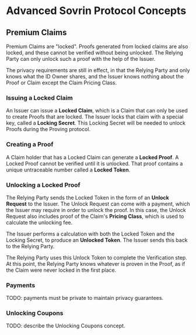 # Advanced Sovrin Protocol Concepts
## Premium Claims
Premium Claims are "locked". Proofs generated from locked claims are also locked, and these cannot be verified without being unlocked. The Relying Party can only unlock such a proof with the help of the Issuer. 

The privacy requirements are still in effect, in that the Relying Party and only knows what the ID Owner shares, and the Issuer knows nothing about the Proof or Claim except the Claim Pricing Class.

### Issuing a Locked Claim
An Issuer can issue a **Locked Claim**, which is a Claim that can only be used to create Proofs that are locked. The Issuer locks that claim with a special key, called a **Locking Secret**. This Locking Secret will be needed to unlock Proofs during the Proving protocol.

### Creating a Proof
A Claim holder that has a Locked Claim can generate a **Locked Proof**. A Locked Proof cannot be verified until it is unlocked. That proof contains a unique untraceable number called a **Locked Token**.

### Unlocking a Locked Proof
The Relying Party sends the Locked Token in the form of an **Unlock Request** to the Issuer. The Unlock Request can come with a payment, which the Issuer may require in order to unlock the proof. In this case, the Unlock Request also includes proof of the Claim's **Pricing Class**, which is used to calculate the unlocking fee. 

The Issuer performs a calculation with both the Locked Token and the Locking Secret, to produce an **Unlocked Token**. The Issuer sends this back to the Relying Party. 

The Relying Party uses this Unlock Token to complete the Verification step. At this point, the Relying Party knows whatever is proven in the Proof, as if the Claim were never locked in the first place.

### Payments
TODO: payments must be private to maintain privacy guarantees.

### Unlocking Coupons
TODO: describe the Unlocking Coupons concept. 